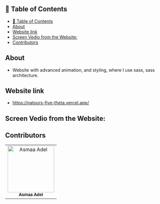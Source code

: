 ## 📝 Table of Contents

- [📝 Table of Contents](#-table-of-contents)
- [About <a name = "about"></a>](#about-)
- [Website link <a name = "link"></a>](#website-link-)
- [Screen Vedio from the Website: <a name = "screen-vedio"></a>](#screen-vedio-from-the-website-)
- [Contributors <a name = "Contributors"></a>](#contributors-)

## About <a name = "about"></a>

- Website with advanced animation, and styling, where I use sass, sass architecture.

## Website link <a name = "link"></a>

- https://natours-five-theta.vercel.app/

## Screen Vedio from the Website: <a name = "screen-vedio"></a>


## Contributors <a name = "Contributors"></a>

<table>
  <tr>
    <td align="center">
    <a href="https://github.com/asmaaadel0" target="_black">
    <img src="https://avatars.githubusercontent.com/u/88618793?s=400&u=886a14dc5ef5c205a8e51942efe9665ed8fd4717&v=4" width="150px;" alt="Asmaa Adel"/>
    <br />
    <sub><b>Asmaa Adel</b></sub></a>
    
  </tr>
 </table>

